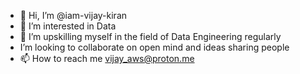 - 👋 Hi, I’m @iam-vijay-kiran
- 👀 I’m interested in Data
- 🌱 I’m upskilling myself in the field of Data Engineering regularly
- I’m looking to collaborate on open mind and ideas sharing people
- 📫 How to reach me vijay_aws@proton.me

<!---
iam-vijay-kiran/iam-vijay-kiran is a ✨ special ✨ repository because its `README.md` (this file) appears on your GitHub profile.
You can click the Preview link to take a look at your changes.
--->
